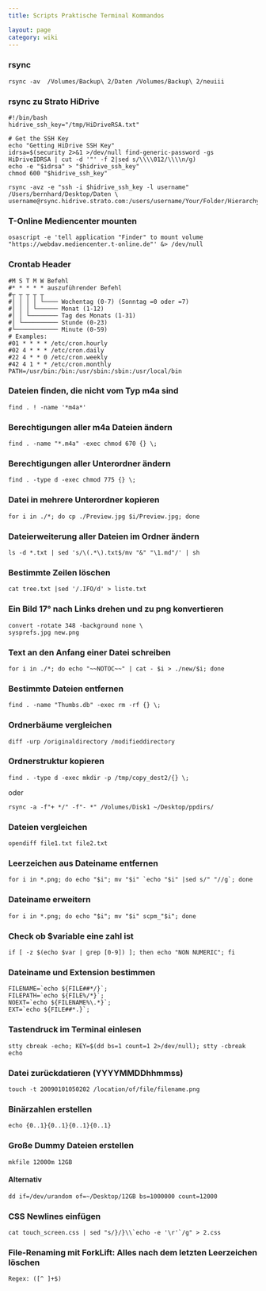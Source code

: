 ```yaml
---
title: Scripts Praktische Terminal Kommandos

layout: page
category: wiki
---
```


### rsync

    rsync -av  /Volumes/Backup\ 2/Daten /Volumes/Backup\ 2/neuiii


### rsync zu Strato HiDrive

    #!/bin/bash
    hidrive_ssh_key="/tmp/HiDriveRSA.txt"
    
    # Get the SSH Key
    echo "Getting HiDrive SSH Key"
    idrsa=$(security 2>&1 >/dev/null find-generic-password -gs HiDriveIDRSA | cut -d '"' -f 2|sed s/\\\\012/\\\\n/g)
    echo -e "$idrsa" > "$hidrive_ssh_key"
    chmod 600 "$hidrive_ssh_key"
    
    rsync -avz -e "ssh -i $hidrive_ssh_key -l username" /Users/bernhard/Desktop/Daten \
    username@rsync.hidrive.strato.com:/users/username/Your/Folder/Hierarchy


### T-Online Mediencenter mounten

    osascript -e 'tell application "Finder" to mount volume "https://webdav.mediencenter.t-online.de"' &> /dev/null

### Crontab Header

    #M S T M W Befehl
    #* * * * * auszuführender Befehl
    #┬ ┬ ┬ ┬ ┬
    #│ │ │ │ └──── Wochentag (0-7) (Sonntag =0 oder =7)
    #│ │ │ └────── Monat (1-12)
    #│ │ └──────── Tag des Monats (1-31)
    #│ └────────── Stunde (0-23)
    #└──────────── Minute (0-59)
    # Examples:
    #01 * * * * /etc/cron.hourly
    #02 4 * * * /etc/cron.daily
    #22 4 * * 0 /etc/cron.weekly
    #42 4 1 * * /etc/cron.monthly
    PATH=/usr/bin:/bin:/usr/sbin:/sbin:/usr/local/bin

### Dateien finden, die nicht vom Typ m4a sind

    find . ! -name '*m4a*'

  
### Berechtigungen aller m4a Dateien ändern

    find . -name "*.m4a" -exec chmod 670 {} \;

### Berechtigungen aller Unterordner ändern

    find . -type d -exec chmod 775 {} \;

### Datei in mehrere Unterordner kopieren

    for i in ./*; do cp ./Preview.jpg $i/Preview.jpg; done

### Dateierweiterung aller Dateien im Ordner ändern

    ls -d *.txt | sed 's/\(.*\).txt$/mv "&" "\1.md"/' | sh

### Bestimmte Zeilen löschen

    cat tree.txt |sed '/.IFO/d' > liste.txt

### Ein Bild 17° nach Links drehen und zu png konvertieren

    convert -rotate 348 -background none \
    sysprefs.jpg new.png

### Text an den Anfang einer Datei schreiben

    for i in ./*; do echo "~~NOTOC~~" | cat - $i > ./new/$i; done

### Bestimmte Dateien entfernen

    find . -name "Thumbs.db" -exec rm -rf {} \;

### Ordnerbäume vergleichen

    diff -urp /originaldirectory /modifieddirectory

### Ordnerstruktur kopieren

    find . -type d -exec mkdir -p /tmp/copy_dest2/{} \;

oder

    rsync -a -f"+ */" -f"- *" /Volumes/Disk1 ~/Desktop/ppdirs/

### Dateien vergleichen

    opendiff file1.txt file2.txt

### Leerzeichen aus Dateiname entfernen

    for i in *.png; do echo "$i"; mv "$i" `echo "$i" |sed s/" "//g`; done

### Dateiname erweitern

    for i in *.png; do echo "$i"; mv "$i" scpm_"$i"; done

### Check ob $variable eine zahl ist

    if [ -z $(echo $var | grep [0-9]) ]; then echo "NON NUMERIC"; fi

### Dateiname und Extension bestimmen

    FILENAME=`echo ${FILE##*/}`;
    FILEPATH=`echo ${FILE%/*}`;
    NOEXT=`echo ${FILENAME%\.*}`;
    EXT=`echo ${FILE##*.}`;

### Tastendruck im Terminal einlesen

    stty cbreak -echo; KEY=$(dd bs=1 count=1 2>/dev/null); stty -cbreak echo
    
### Datei zurückdatieren (YYYYMMDDhhmmss)

    touch -t 20090101050202 /location/of/file/filename.png

### Binärzahlen erstellen

    echo {0..1}{0..1}{0..1}{0..1}

### Große Dummy Dateien erstellen

    mkfile 12000m 12GB

#### Alternativ

    dd if=/dev/urandom of=~/Desktop/12GB bs=1000000 count=12000

### CSS Newlines einfügen

    cat touch_screen.css | sed "s/}/}\\`echo -e '\r'`/g" > 2.css
    
### File-Renaming mit ForkLift: Alles nach dem letzten Leerzeichen löschen

    Regex: ([^ ]+$)
